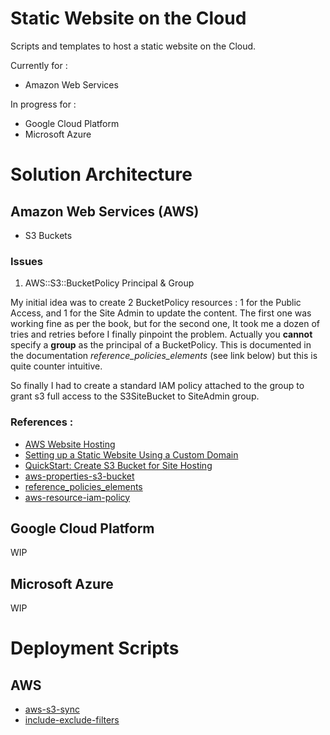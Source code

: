 # Static Website on the Cloud
Scripts and templates to host a static website on the Cloud.

Currently for :
* Amazon Web Services

In progress for :
* Google Cloud Platform
* Microsoft Azure

# Solution Architecture

## Amazon Web Services (AWS)
* S3 Buckets

### Issues
1. AWS::S3::BucketPolicy Principal & Group

My initial idea was to create 2 BucketPolicy resources : 1 for the Public Access, and 1 for the Site Admin to update the content. The first one was working fine as per the book,  but for the second one,
It took me a dozen of tries and retries before I finally pinpoint the problem. Actually you **cannot** specify a **group** as the principal of a BucketPolicy. This is documented in the documentation *reference_policies_elements* (see link below) but this is quite counter intuitive.

So finally I had to create a standard IAM policy attached to the group to grant s3 full access to the S3SiteBucket to SiteAdmin group.
### References :

* [AWS Website Hosting](http://docs.aws.amazon.com/AmazonS3/latest/dev/WebsiteHosting.html)
* [Setting up a Static Website Using a Custom Domain](http://docs.aws.amazon.com/AmazonS3/latest/dev/website-hosting-custom-domain-walkthrough.html)
* [QuickStart: Create S3 Bucket for Site Hosting](http://docs.aws.amazon.com/AWSCloudFormation/latest/UserGuide/quickref-s3.html)
* [aws-properties-s3-bucket](http://docs.aws.amazon.com/AWSCloudFormation/latest/UserGuide/aws-properties-s3-bucket.html)
* [reference_policies_elements](http://docs.aws.amazon.com/IAM/latest/UserGuide/reference_policies_elements.html#Principal)
* [aws-resource-iam-policy](http://docs.aws.amazon.com/AWSCloudFormation/latest/UserGuide/aws-resource-iam-policy.html)

## Google Cloud Platform

WIP

## Microsoft Azure

WIP

# Deployment Scripts

## AWS

* [aws-s3-sync](http://docs.aws.amazon.com/cli/latest/reference/s3/sync.html)
* [include-exclude-filters](http://docs.aws.amazon.com/cli/latest/reference/s3/index.html#use-of-exclude-and-include-filters)
